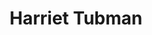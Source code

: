 ---
pid: CH1114
title: Harriet Tubman
location_transcription: City Hall courtyard
zipcode: 
outside_phl: 
neighborhood: 
age: 
age_range: 
instagram: 
image_file_name: CH_1114.jpg
proposal_transcription: 
topic: African Americans,Figure,Women
topic_summary: 0, 0, 0
type: Other No Form
keywords_other: harriet tubman
credit: 
image_labels: 
twitter: 
facebook: 
permalink: "/monuments/ch1114/"
layout: item-page
---